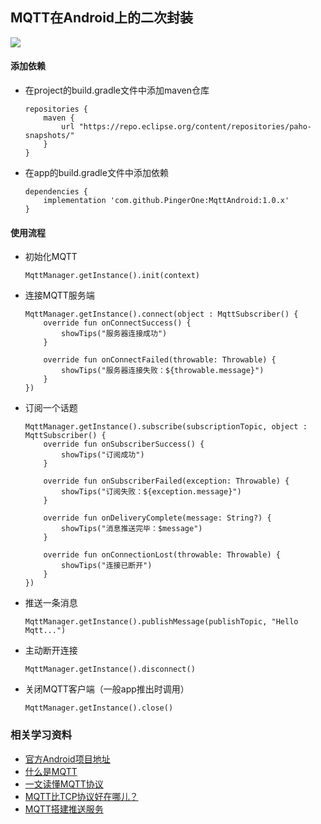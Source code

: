 ## MQTT在Android上的二次封装
[![](https://www.jitpack.io/v/PingerOne/MqttAndroid.svg)](https://www.jitpack.io/#PingerOne/MqttAndroid)

#### 添加依赖
* 在project的build.gradle文件中添加maven仓库


      repositories {
          maven {
              url "https://repo.eclipse.org/content/repositories/paho-snapshots/"
          }
      }



* 在app的build.gradle文件中添加依赖

      dependencies {
          implementation 'com.github.PingerOne:MqttAndroid:1.0.x'
      }

#### 使用流程

* 初始化MQTT

      MqttManager.getInstance().init(context)


* 连接MQTT服务端

      MqttManager.getInstance().connect(object : MqttSubscriber() {
          override fun onConnectSuccess() {
              showTips("服务器连接成功")
          }

          override fun onConnectFailed(throwable: Throwable) {
              showTips("服务器连接失败：${throwable.message}")
          }
      })


* 订阅一个话题

      MqttManager.getInstance().subscribe(subscriptionTopic, object : MqttSubscriber() {
          override fun onSubscriberSuccess() {
              showTips("订阅成功")
          }

          override fun onSubscriberFailed(exception: Throwable) {
              showTips("订阅失败：${exception.message}")
          }

          override fun onDeliveryComplete(message: String?) {
              showTips("消息推送完毕：$message")
          }

          override fun onConnectionLost(throwable: Throwable) {
              showTips("连接已断开")
          }
      })

* 推送一条消息

      MqttManager.getInstance().publishMessage(publishTopic, "Hello Mqtt...")

* 主动断开连接

      MqttManager.getInstance().disconnect()

* 关闭MQTT客户端（一般app推出时调用）

      MqttManager.getInstance().close()


### 相关学习资料
* [官方Android项目地址](https://github.com/eclipse/paho.mqtt.android)
* [什么是MQTT](https://www.ibm.com/developerworks/cn/iot/iot-mqtt-why-good-for-iot/index.html)
* [一文读懂MQTT协议](https://blog.csdn.net/aa1215018028/article/details/84888096)
* [MQTT比TCP协议好在哪儿？](https://www.zhihu.com/question/23373904)
* [MQTT搭建推送服务](https://www.jianshu.com/p/b47fae7a654e)
